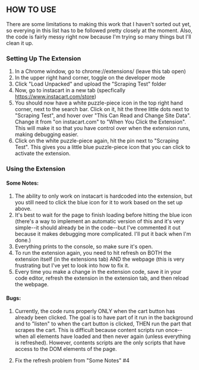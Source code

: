 ## HOW TO USE 
There are some limitations to making this work that I haven't sorted out yet, so everying in this list has to be followed pretty closely at the moment. Also, the code is fairly messy right now because I'm trying so many things but I'll clean it up.

### Setting Up The Extension 
1) In a Chrome window, go to chrome://extensions/ (leave this tab open)
2) In the upper right hand corner, toggle on the developer mode
3) Click "Load Unpacked" and upload the "Scraping Test" folder 
4) Now, go to instacart in a new tab (specfically https://www.instacart.com/store)
5) You should now have a white puzzle-piece icon in the top right hand corner, next to the search bar. Click on it, hit the three little dots next to "Scraping Test", and hover over "This Can Read and Change Site Data". Change it from "on instacart.com" to "When You Click the Extension". This will make it so that you have control over when the extension runs, making debugging easier. 
6) Click on the white puzzle-piece  again, hit the pin next to "Scraping Test". This gives you a little blue puzzle-piece icon that you can click to activate the extension. 

### Using the Extension 

#### Some Notes: 
1) The ability to only work on instacart is hardcoded into the extension, but you still need to click the blue icon for it to work based on the set up above.
2) It's best to wait for the page to finish loading before hitting the blue icon (there's a way to implement an automatic version of this and it's very simple--it should already be in the code--but I've commented it out because it makes debugging more complicated. I'll put it back when I'm done.)
3) Everything prints to the console, so make sure it's open.
4) To run the extension again, you need to hit refresh on BOTH the extension itself (in the extensions tab) AND the webpage (this is very frustrating but I've yet to look into how to fix it. 
5) Every time you make a change in the extension code, save it in your code editor, refresh the extension in the extension tab, and then reload the webpage. 

#### Bugs: 
1) Currently, the code runs properly ONLY when the cart button has already been clicked. The goal is to have part of it run in the background and to "listen" to when the cart button is clicked, THEN run the part that scrapes the cart. This is difficult because content scripts run once--when all elements have loaded and then never again (unless everything is refreshed). However, contents scripts are the only scripts that have access to the DOM elements of the page. 

2) Fix the refresh problem from "Some Notes" #4










